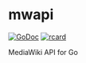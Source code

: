 # mwapi
[![GoDoc](https://godoc.org/github.com/Szewek/mwapi?status.svg)](https://godoc.org/github.com/Szewek/mwapi)
[![rcard](https://goreportcard.com/badge/github.com/Szewek/mwapi)](https://goreportcard.com/report/github.com/Szewek/mwapi)

MediaWiki API for Go
